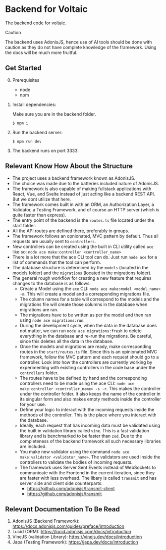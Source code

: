 # Backend for Voltaic
The backend code for voltaic.

> [!CAUTION]
> The backend uses AdonisJS, hence use of AI tools should be done with caution as they do not have complete knowledge of the framework. Using the docs will be much more fruitful.

## Get Started

0. Prerequisites
   - node
   - npm

1. Install dependencies:

    Make sure you are in the backend folder.

    ```shell
    $ npm i
    ```

2. Run the backend server:

    ```shell
    $ npm run dev
    ```

3. The backend runs on port 3333.

## Relevant Know How About the Structure

- The project uses a backend framework known as AdonisJS.
- The choice was made due to the batteries included nature of AdonisJS.
- The framework is also capable of making fullstack applications with React, Vue, and Svelte instead of just acting like a backend REST API. But we dont utilize that here.
- The framework comes built in with an ORM, an Authorization Layer, a Validator, a Testing Framework, and of course an HTTP server (which is quite faster than express).
- The entry point of the backend is the `routes.ts` file located under the start folder.
- All the API routes are defined there, preferably in groups.
- The framework follows an opnionated, MVC pattern by default. Thus all requests are usually sent to `controllers`.
- New controllers can be created using the built in CLI utility called `ace` like so: `node ace make:controller <controller_name>`
- There is a lot more that the ace CLI tool can do. Just run `node ace` for a list of commands that the tool can perform.
- The database structure is determined by the `models` (located in the models folder) and the `migrations` (located in the migrations folder).
- The general rough workflow for creating a new feature that requires changes to the database is as follows:
  - Create a Model using the `ace` CLI: `node ace make:model <model_name> -m`. This will create a model and a corresponding migrations file.
  - The column names for a table will correspond to the models and the migrations file will create those columns in the database when migrations are ran.
  - The migrations have to be written as per the model and then ran using `node ace migrations:run`.
  - During the development cycle, when the data in the database does not matter, we can run `node ace migrations:fresh` to delete everything in the database and re-run the migrations. Be careful, since this deletes all the data in the database.
  - Once the models and migrations are ready, make corresponding routes in the `start/routes.ts` file. Since this is an opinionated MVC framework, follow the MVC pattern and each request should go to a controller. Look into how the controllers are currently working by experimenting with existing controllers in the code base under the `controllers` folder. 
  - The routes have to be defined by hand and the corresponding controllers need to be made using the ace CLI: `node ace make:controller <controller_name> -s -r`. This makes the controller under the controller folder. It also keeps the name of the controller in its singular form and also makes empty methods inside the controller for your use.
  - Define your logic to interact with the incoming requests inside the methods of the controller. This is the place where you interact with the database.
  - Ideally, each request that has incoming data must be validated using the built in validation library called `vine`. This is a fast validation library and is benchmarked to be faster than `zod`. Due to the completeness of the backend framework all such necessary libraries are included.
  - You make new validator using the command `node ace make:validator <validator_name>`. The validators are used inside the controllers to validate the bodies of incoming requests.
  - The framework uses Server Sent Events instead of WebSockets to communicate with the Frontend in the current iteration, since they are faster with less overhead. The libary is called `transmit` and has server side and client side counterparts: 
    - https://github.com/adonisjs/transmit-client
    - https://github.com/adonisjs/transmit

## Relevant Documentation To Be Read

1. AdonisJS (Backend Framework): https://docs.adonisjs.com/guides/preface/introduction
2. Lucid (ORM): https://lucid.adonisjs.com/docs/introduction
3. VineJS (validation Library): https://vinejs.dev/docs/introduction
4. Japa (Testing Framework): https://japa.dev/docs/introduction
